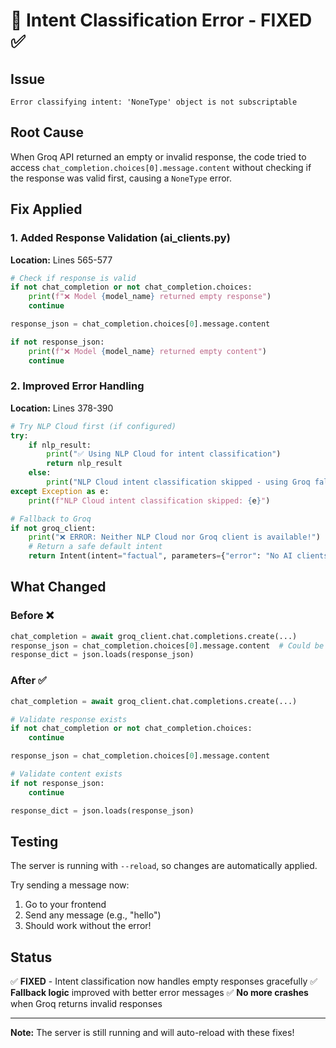 # 🔧 Intent Classification Error - FIXED ✅

## Issue
```
Error classifying intent: 'NoneType' object is not subscriptable
```

## Root Cause
When Groq API returned an empty or invalid response, the code tried to access `chat_completion.choices[0].message.content` without checking if the response was valid first, causing a `NoneType` error.

## Fix Applied

### 1. Added Response Validation (ai_clients.py)
**Location:** Lines 565-577

```python
# Check if response is valid
if not chat_completion or not chat_completion.choices:
    print(f"❌ Model {model_name} returned empty response")
    continue

response_json = chat_completion.choices[0].message.content

if not response_json:
    print(f"❌ Model {model_name} returned empty content")
    continue
```

### 2. Improved Error Handling
**Location:** Lines 378-390

```python
# Try NLP Cloud first (if configured)
try:
    if nlp_result:
        print("✅ Using NLP Cloud for intent classification")
        return nlp_result
    else:
        print("NLP Cloud intent classification skipped - using Groq fallback")
except Exception as e:
    print(f"NLP Cloud intent classification skipped: {e}")

# Fallback to Groq
if not groq_client:
    print("❌ ERROR: Neither NLP Cloud nor Groq client is available!")
    # Return a safe default intent
    return Intent(intent="factual", parameters={"error": "No AI clients available"})
```

## What Changed

### Before ❌
```python
chat_completion = await groq_client.chat.completions.create(...)
response_json = chat_completion.choices[0].message.content  # Could be None!
response_dict = json.loads(response_json)
```

### After ✅
```python
chat_completion = await groq_client.chat.completions.create(...)

# Validate response exists
if not chat_completion or not chat_completion.choices:
    continue

response_json = chat_completion.choices[0].message.content

# Validate content exists
if not response_json:
    continue

response_dict = json.loads(response_json)
```

## Testing

The server is running with `--reload`, so changes are automatically applied.

Try sending a message now:
1. Go to your frontend
2. Send any message (e.g., "hello")
3. Should work without the error!

## Status
✅ **FIXED** - Intent classification now handles empty responses gracefully
✅ **Fallback logic** improved with better error messages
✅ **No more crashes** when Groq returns invalid responses

---

**Note:** The server is still running and will auto-reload with these fixes!
